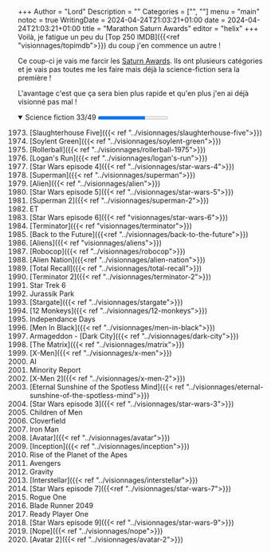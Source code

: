 +++
Author = "Lord"
Description = ""
Categories = ["", ""]
menu = "main"
notoc = true
WritingDate = 2024-04-24T21:03:21+01:00
date = 2024-04-24T21:03:21+01:00
title = "Marathon Saturn Awards"
editor = "helix"
+++
Voilà, je fatigue un peu du [Top 250 IMDB]({{<ref "visionnages/topimdb">}}) du coup j'en commence un autre !

Ce coup-ci je vais me farcir les [Saturn Awards](https://fr.wikipedia.org/wiki/Saturn_Awards).
Ils ont plusieurs catégories et je vais pas toutes me les faire mais déjà la science-fiction sera la première !

L'avantage c'est que ça sera bien plus rapide et qu'en plus j'en ai déjà visionné pas mal !

<details open><summary>Science fiction 33/49 <progress value="33" max="49"></summary>

1973. [Slaughterhouse Five]({{< ref "../visionnages/slaughterhouse-five">}})
1975. [Soylent Green]({{< ref "../visionnages/soylent-green">}})
1976. [Rollerball]({{< ref "../visionnages/rollerball-1975">}})
1977. [Logan's Run]({{< ref "../visionnages/logan's-run">}})
1978. [Star Wars episode 4]({{< ref "../visionnages/star-wars-4">}})
1979. [Superman]({{< ref "../visionnages/superman">}})
1980. [Alien]({{< ref "../visionnages/alien">}})
1981. [Star Wars episode 5]({{< ref "../visionnages/star-wars-5">}})
1982. [Superman 2]({{< ref "../visionnages/superman-2">}})
1983. ET
1984. [Star Wars episode 6]({{< ref "visionnages/star-wars-6">}})
1985. [Terminator]({{< ref "visionnages/terminator">}})
1986. [Back to the Future]({{<ref "../visionnages/back-to-the-future">}})
1987. [Aliens]({{< ref "visionnages/aliens">}})
1988. [Robocop]({{< ref "../visionnages/robocop">}})
1990. [Alien Nation]({{<ref "../visionnages/alien-nation">}})
1991. [Total Recall]({{< ref "../visionnages/total-recall">}})
1992. [Terminator 2]({{< ref "../visionnages/terminator-2">}})
1993. Star Trek 6
1994. Jurassik Park
1995. [Stargate]({{< ref "../visionnages/stargate">}})
1996. [12 Monkeys]({{< ref "../visionnages/12-monkeys">}})
1997. Independance Days
1998. [Men In Black]({{< ref "../visionnages/men-in-black">}})
1999. Armageddon - [Dark City]({{< ref "../visionnages/dark-city">}})
2000. [The Matrix]({{< ref "../visionnages/matrix">}})
2001. [X-Men]({{< ref "../visionnages/x-men">}})
2002. AI
2003. Minority Report
2004. [X-Men 2]({{< ref "../visionnages/x-men-2">}})
2005. [Eternal Sunshine of the Spotless Mind]({{< ref "../visionnages/eternal-sunshine-of-the-spotless-mind">}})
2006. [Star Wars episode 3]({{< ref "../visionnages/star-wars-3">}})
2007. Children of Men
2008. Cloverfield
2009. Iron Man
2010. [Avatar]({{< ref "../visionnages/avatar">}})
2011. [Inception]({{< ref "../visionnages/inception">}})
2012. Rise of the Planet of the Apes
2013. Avengers
2014. Gravity
2015. [Interstellar]({{< ref "../visionnages/interstellar">}})
2016. [Star Wars episode 7]({{<ref "../visionnages/star-wars-7">}})
2017. Rogue One
2018. Blade Runner 2049
2019. Ready Player One
2021. [Star Wars episode 9]({{< ref "../visionnages/star-wars-9">}})
2022. [Nope]({{< ref "../visionnages/nope">}})
2023. [Avatar 2]({{< ref "../visionnages/avatar-2">}})

</details>
